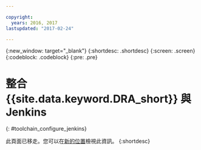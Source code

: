 ```yaml
---

copyright:
  years: 2016, 2017
lastupdated: "2017-02-24"

---
```


{:new_window: target="_blank"}
{:shortdesc: .shortdesc}
{:screen: .screen}
{:codeblock: .codeblock}
{:pre: .pre}

# 整合 {{site.data.keyword.DRA_short}} 與 Jenkins
{: #toolchain_configure_jenkins}

此頁面已移走。您可以在[新的位置](/docs/services/DevOpsInsights/about_risk.html)檢視此資訊。
{:shortdesc}

